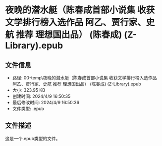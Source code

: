 ﻿# 夜晚的潜水艇（陈春成首部小说集 收获文学排行榜入选作品 阿乙、贾行家、史航 推荐 理想国出品） (陈春成) (Z-Library).epub

## 文件信息
- 路径: 00-temp\夜晚的潜水艇（陈春成首部小说集 收获文学排行榜入选作品 阿乙、贾行家、史航 推荐 理想国出品） (陈春成) (Z-Library).epub
- 大小: 323.95 KB
- 创建时间: 2024/4/9 16:50:35
- 最后修改时间: 2024/4/9 16:50:36
- 文件类型: .epub

## 文件描述
这是一个.epub类型的文件。


